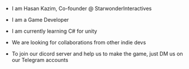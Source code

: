 - I am Hasan Kazim, Co-founder @ StarwonderInteractives
  
- I am a Game Developer

- I am currently learning C# for unity
  
- We are looking for collaborations from other indie devs                                  
- To join our dicord server and help us to make the game, just DM us on our Telegram accounts
